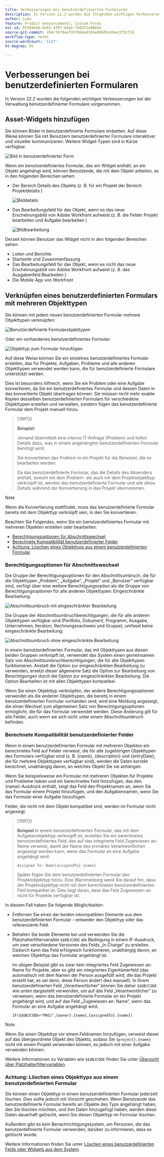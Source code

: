 ```yaml
---
title: Verbesserungen bei benutzerdefinierten Formularen
description: In Version 22.2 wurden die folgenden wichtigen Verbesserungen bei der Verwaltung benutzerdefinierter Formulare vorgenommen.
author: Luke
feature: Product Announcements, Custom Forms
exl-id: 81568eab-8a65-4767-b8ab-fb9353a90bb6
source-git-commit: 494c7bf8aaf3570d4a01b5e88b85410ee3f52f18
workflow-type: tm+mt
source-wordcount: '1117'
ht-degree: 0%

---
```


# Verbesserungen bei benutzerdefinierten Formularen

In Version 22.2 wurden die folgenden wichtigen Verbesserungen bei der Verwaltung benutzerdefinierter Formulare vorgenommen.

## Asset-Widgets hinzufügen

Sie können Bilder in benutzerdefinierte Formulare einbetten. Auf diese Weise können Sie mit Benutzern benutzerdefinierter Formulare interaktiver und visueller kommunizieren. Weitere Widget-Typen sind in Kürze verfügbar.

![Bild in benutzerdefinierter Form](assets/image-in-custom-form.png)

Wenn ein benutzerdefiniertes Formular, das ein Widget enthält, an ein Objekt angehängt wird, können Benutzende, die mit dem Objekt arbeiten, es in den folgenden Bereichen sehen:

* Der Bereich Details des Objekts (z. B. für ein Projekt der Bereich Projektdetails )&#x200B;

  ![Bilddetails](assets/see-image-details-page.png)

* Das Bearbeitungsfeld für das Objekt, wenn es das neue Erscheinungsbild von Adobe Workfront aufweist (z. B. die Felder Projekt bearbeiten und Aufgabe bearbeiten )&#x200B;

  ![Bildbearbeitung](assets/image-see-in-edit.png)

Derzeit können Benutzer das Widget nicht in den folgenden Bereichen sehen:&#x200B;

* Listen und Berichte
* Startseite und Zusammenfassung
* Das Bearbeitungsfeld für das Objekt, wenn es nicht das neue Erscheinungsbild von Adobe Workfront aufweist (z. B. das Ausgabenfeld Bearbeiten )
* &#x200B;Die Mobile App von Workfront

## Verknüpfen eines benutzerdefinierten Formulars mit mehreren Objekttypen

Sie können mit jedem neuen benutzerdefinierten Formular mehrere Objekttypen verknüpfen:

![Benutzerdefinierte Formularobjekttypen](assets/new-custom-form-object-types.png)

Oder ein vorhandenes benutzerdefiniertes Formular:

![Objekttyp zum Formular hinzufügen](assets/add-object-type-existing-form.png)

Auf diese Weise können Sie ein einzelnes benutzerdefiniertes Formular erstellen, das für Projekte, Aufgaben, Probleme und alle anderen Objekttypen verwendet werden kann, die für benutzerdefinierte Formulare unterstützt werden.

Dies ist besonders hilfreich, wenn Sie ein Problem oder eine Aufgabe konvertieren, da Sie ein benutzerdefiniertes Formular und dessen Daten in das konvertierte Objekt übertragen können. Sie müssen nicht mehr exakte Kopien desselben benutzerdefinierten Formulars für verschiedene Objekttypen erstellen und verwalten, sondern fügen das benutzerdefinierte Formular dem Projekt manuell hinzu.

>[!INFO]
>
>**Beispiel:**
>
>Jemand übermittelt eine interne IT-Anfrage (Problem) und liefert Details dazu, was in einem angehängten benutzerdefinierten Formular benötigt wird.
>
>Sie konvertieren das Problem in ein Projekt für die Benutzer, die es bearbeiten werden.
>
>Da das benutzerdefinierte Formular, das die Details des Absenders enthält, sowohl mit dem Problem- als auch mit dem Projektobjekttyp verknüpft ist, werden das benutzerdefinierte Formular und alle diese Details während der Konvertierung in das Projekt übernommen.

>[!NOTE]
>
>Wenn die Konvertierung stattfindet, muss das benutzerdefinierte Formular bereits mit dem Objekttyp verknüpft sein, in den Sie konvertieren.

Beachten Sie Folgendes, wenn Sie ein benutzerdefiniertes Formular mit mehreren Objekten erstellen oder bearbeiten:

* [Berechtigungsoptionen für Abschnittswechsel](#permission-options-for-section-breaks)
* [Berechnete Kompatibilität benutzerdefinierter Felder](#calculated-custom-field-compatibility)
* [Achtung: Löschen eines Objekttyps aus einem benutzerdefinierten Formular](#caution-about-deleting-an-object-type-from-a-custom-form)

### Berechtigungsoptionen für Abschnittswechsel

Die Gruppe der Berechtigungsoptionen für den Abschnittsumbruch, die für die Objekttypen „Problem“, „Aufgabe“, „Projekt“ und „Benutzer“ verfügbar sind, verfügt über eine weitere Berechtigungsoption als die Gruppe von Berechtigungsoptionen für alle anderen Objekttypen: Eingeschränkte Bearbeitung.

![Abschnittsumbruch mit eingeschränkter Bearbeitung](assets/section-break-permissions-limited-edit.png)

Die Gruppe der Abschnittsumbruchberechtigungen, die für alle anderen Objekttypen verfügbar sind (Portfolio, Dokument, Programm, Ausgabe, Unternehmen, Iteration, Rechnungsnachweis und Gruppe), umfasst keine eingeschränkte Bearbeitung:

![Abschnittsumbruch ohne eingeschränkte Bearbeitung](assets/section-break-permissions-no-limited-edit.png)

In einem benutzerdefinierten Formular, das mit Objekttypen aus diesen beiden Gruppen verknüpft ist, verwendet das System einen gemeinsamen Satz von Abschnittsumbruchberechtigungen, die für alle Objekttypen funktionieren. Anstatt die Option zur eingeschränkten Bearbeitung zu verwenden, ersetzt dieser allgemeine Satz die Option zur Bearbeitung von Berechtigungen durch die Option zur eingeschränkten Bearbeitung. Die Option Bearbeiten ist mit allen Objekttypen kompatibel.

Wenn Sie einen Objekttyp verknüpfen, der andere Berechtigungsoptionen verwendet als die anderen Objekttypen, die bereits in einem benutzerdefinierten Formular vorhanden sind, wird eine Meldung angezeigt, die einen Wechsel zum allgemeinen Satz von Berechtigungsoptionen ermöglicht, die für das Formular verwendet werden. Diese Änderung gilt für alle Felder, auch wenn sie sich nicht unter einem Abschnittsumbruch befinden.

### Berechnete Kompatibilität benutzerdefinierter Felder

Wenn in einem benutzerdefinierten Formular mit mehreren Objekten ein berechnetes Feld auf Felder verweist, die für alle zugehörigen Objekttypen des Formulars verfügbar sind (z. B. {name}, {description} und {entryDate}, die für mehrere Objekttypen verfügbar sind), werden die Daten korrekt berechnet, unabhängig davon, an welches Objekt Sie sie anhängen.

Wenn Sie beispielsweise ein Formular mit mehreren Objekten für Projekte und Probleme haben und ein berechnetes Feld hinzufügen, das den {name}-Ausdruck enthält, zeigt das Feld den Projektnamen an, wenn Sie das Formular einem Projekt hinzufügen, und den Aufgabennamen, wenn Sie das Formular einer Aufgabe hinzufügen.

Felder, die nicht mit dem Objekt kompatibel sind, werden im Formular nicht angezeigt.

>[!INFO]
>
>**Beispiel** In einem benutzerdefinierten Formular, das mit dem Aufgabenobjekttyp verknüpft ist, erstellen Sie ein berechnetes benutzerdefiniertes Feld, das auf das integrierte Feld Zugewiesen an: Name verweist, damit der Name des primären Verantwortlichen angezeigt werden kann, wenn das Formular an eine Aufgabe angehängt wird:
>
>```
>Assigned To: Name{assignedTo}.{name}
>```
>
>Später fügen Sie dem benutzerdefinierten Formular den Projektobjekttyp hinzu. Eine Warnmeldung weist Sie darauf hin, dass der Projektobjekttyp nicht mit dem berechneten benutzerdefinierten Feld kompatibel ist. Dies liegt daran, dass das Feld Zugewiesen an nicht für Projekte verfügbar ist.

In diesem Fall haben Sie folgende Möglichkeiten:

* Entfernen Sie eines der beiden inkompatiblen Elemente aus dem benutzerdefinierten Formular - entweder den Objekttyp oder das referenzierte Feld.
* Behalten Sie beide Elemente bei und verwenden Sie die Platzhalterfiltervariable `$$OBJCODE` als Bedingung in einem IF-Ausdruck, um zwei verschiedene Versionen des Felds „In Charge“ zu erstellen. Dadurch kann das Feld erfolgreich funktionieren, unabhängig davon, an welchen Objekttyp das Formular angehängt ist.

  Im obigen Beispiel gibt es zwar kein integriertes Feld Zugewiesen an: Name für Projekte, aber es gibt ein integriertes Eigentümerfeld (das automatisch mit dem Namen der Person ausgefüllt wird, die das Projekt erstellt hat, es sei denn, diese Person ändert dies manuell). In Ihrem benutzerdefinierten Feld „Verantwortlicher“ können Sie daher `$$OBJCODE` wie unten dargestellt verwenden, um auf das Feld „Verantwortlicher“ zu verweisen, wenn das benutzerdefinierte Formular an ein Projekt angehängt wird, und auf das Feld „Zugewiesen an: Name“, wenn das Formular an eine Aufgabe angehängt wird:

  ```
  IF($$OBJCODE="PROJ",{owner}.{name},{assignedTo}.{name})
  ```

>[!NOTE]
>
>  Wenn Sie einen Objekttyp vor einem Feldnamen hinzufügen, verweist dieser auf das übergeordnete Objekt des Objekts, sodass Sie `{project}.{name}` nicht mit einem Projekt verwenden können, es jedoch mit einer Aufgabe verwenden können.


Weitere Informationen zu Variablen wie `$$OBJCODE` finden Sie unter [Übersicht über Platzhalterfiltervariablen](/help/quicksilver/reports-and-dashboards/reports/reporting-elements/understand-wildcard-filter-variables.md).

### Achtung: Löschen eines Objekttyps aus einem benutzerdefinierten Formular

Sie können einen Objekttyp in einem benutzerdefinierten Formular jederzeit löschen. Dies sollte jedoch mit Vorsicht geschehen. Wenn Benutzende das benutzerdefinierte Formular bereits an Objekte des Typs angehängt haben, den Sie löschen möchten, und ihm Daten hinzugefügt haben, werden diese Daten dauerhaft gelöscht, wenn Sie diesen Objekttyp im Formular löschen.

Außerdem gibt es kein Benachrichtigungssystem, um Personen, die das benutzerdefinierte Formular verwenden, darüber zu informieren, dass es gelöscht wurde.

Weitere Informationen finden Sie unter [Löschen eines benutzerdefinierten Felds oder Widgets aus dem System](/help/quicksilver/administration-and-setup/customize-workfront/create-manage-custom-forms/delete-a-custom-field.md).
